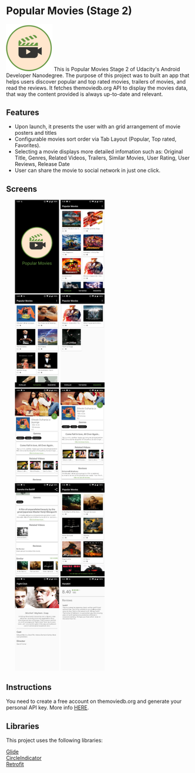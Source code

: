 Popular Movies (Stage 2)
======
<img src="https://github.com/ankitkesarwani/Popular-Movies-Stage-Two/blob/master/Screens/movie.png" height="25%" width="25%"/>
This is Popular Movies Stage 2 of Udacity's Android Developer Nanodegree.
The purpose of this project was to built an app that helps users discover popular and top rated movies, trailers of movies, and read the reviews.
It fetches themoviedb.org API to display the movies data, that way the content provided is always up-to-date and relevant.

Features
-----

- Upon launch, it presents the user with an grid arrangement of movie posters and titles
- Configurable movies sort order via Tab Layout (Popular, Top rated, Favorites).
- Selecting a movie displays more detailed infomation such as: Original Title, Genres, Related Videos, Trailers, Similar Movies, User Rating, User Reviews, Release Date
- User can share the movie to social network in just one click.

Screens
------
<ul>
  <img src="https://github.com/ankitkesarwani/Popular-Movies-Stage-Two/blob/master/Screens/Screenshot_20180721-174921.png" height="25%" width="25%"/>
  <img src="https://github.com/ankitkesarwani/Popular-Movies-Stage-Two/blob/master/Screens/Screenshot_20180721-174931.png" height="25%" width="25%"/></br>
  <img src="https://github.com/ankitkesarwani/Popular-Movies-Stage-Two/blob/master/Screens/Screenshot_20180721-174936.png" height="25%" width="25%"/>
  <img src="https://github.com/ankitkesarwani/Popular-Movies-Stage-Two/blob/master/Screens/Screenshot_20180721-174959.png" height="25%" width="25%"/></br>
  <img src="https://github.com/ankitkesarwani/Popular-Movies-Stage-Two/blob/master/Screens/Screenshot_20180721-175012.png" height="25%" width="25%"/>
  <img src="https://github.com/ankitkesarwani/Popular-Movies-Stage-Two/blob/master/Screens/Screenshot_20180721-175022.png" height="25%" width="25%"/></br>
  <img src="https://github.com/ankitkesarwani/Popular-Movies-Stage-Two/blob/master/Screens/Screenshot_20180721-175033.png" height="25%" width="25%"/>
  <img src="https://github.com/ankitkesarwani/Popular-Movies-Stage-Two/blob/master/Screens/Screenshot_20180721-175040.png" height="25%" width="25%"/></br>
  <img src="https://github.com/ankitkesarwani/Popular-Movies-Stage-Two/blob/master/Screens/Screenshot_20180721-175054.png" height="25%" width="25%"/>
  <img src="https://github.com/ankitkesarwani/Popular-Movies-Stage-Two/blob/master/Screens/Screenshot_20180721-175104.png" height="25%" width="25%"/>
 </ul>

Instructions
------

You need to create a free account on themoviedb.org and generate your personal API key. More info [HERE](https://www.themoviedb.org/documentation/api).

Libraries
------

This project uses the following libraries:

[Glide](https://github.com/bumptech/glide)</br>
[CircleIndicator](https://github.com/ongakuer/CircleIndicator)</br>
[Retrofit](https://github.com/square/retrofit)
